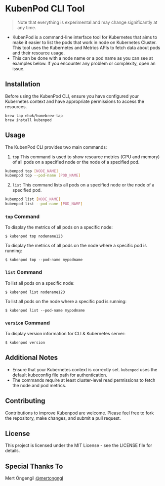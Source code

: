 # KubenPod CLI Tool
> Note that everything is experimental and may change significantly at any time.

- KubenPod is a command-line interface tool for Kubernetes that aims to make it easier to list the pods that work in node on Kubernetes Cluster. This tool uses the Kubernetes and Metrics APIs to fetch data about pods and their resource usage.
- This can be done with a node name or a pod name as you can see at examples below.
If you encounter any problem or complexity, open an issue.

## Installation
Before using the KubenPod CLI, ensure you have configured your Kubernetes context and have appropriate permissions to access the resources.
```
brew tap ehok/homebrew-tap
brew install kubenpod
```

## Usage
The KubenPod CLI provides two main commands:
1. `top` This command is used to show resource metrics (CPU and memory) of all pods on a specified node or the node of a specified pod.
```bash
kubenpod top [NODE_NAME]
kubenpod top --pod-name [POD_NAME]
```
2. `list` This command lists all pods on a specified node or the node of a specified pod.
```bash
kubenpod list [NODE_NAME]
kubenpod list --pod-name [POD_NAME]
```

### `top` Command
To display the metrics of all pods on a specific node:
```
$ kubenpod top nodename123
```
To display the metrics of all pods on the node where a specific pod is running:
```
$ kubenpod top --pod-name mypodname
```

### `list` Command
To list all pods on a specific node:
```
$ kubenpod list nodename123
```
To list all pods on the node where a specific pod is running:
```
$ kubenpod list --pod-name mypodname
```

### `version` Command
To display version information for CLI & Kubernetes server:
```
$ kubenpod version
```

## Additional Notes
- Ensure that your Kubernetes context is correctly set. `kubenpod` uses the default kubeconfig file path for authentication.
- The commands require at least cluster-level read permissions to fetch the node and pod metrics.

## Contributing
Contributions to improve Kubenpod are welcome. Please feel free to fork the repository, make changes, and submit a pull request.

## License
This project is licensed under the MIT License - see the LICENSE file for details.

## Special Thanks To
Mert Öngengil [@mertongngl](http://github.com/mertongngl)